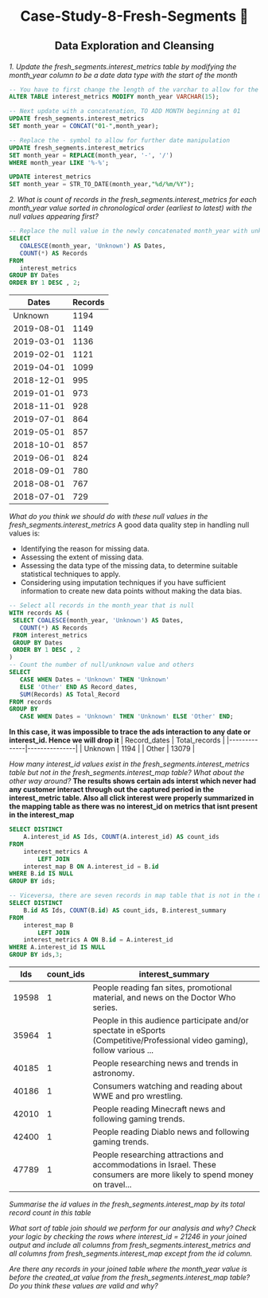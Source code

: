 # <p align="center" style="margin-top: 0px;"> Case-Study-8-Fresh-Segments 🍊
## <p align="center"> Data Exploration and Cleansing


*1. Update the fresh_segments.interest_metrics table by modifying the month_year column to be a date data type with the start of the month*

 ```sql
-- You have to first change the length of the varchar to allow for the new addition of month beginning
ALTER TABLE interest_metrics MODIFY month_year VARCHAR(15);

-- Next update with a concatenation, TO ADD MONTH beginning at 01
UPDATE fresh_segments.interest_metrics
SET month_year = CONCAT("01-",month_year);

-- Replace the - symbol to allow for further date manipulation
UPDATE fresh_segments.interest_metrics
SET month_year = REPLACE(month_year, '-', '/')
WHERE month_year LIKE '%-%';

UPDATE interest_metrics
SET month_year = STR_TO_DATE(month_year,"%d/%m/%Y");  
```

*2. What is count of records in the fresh_segments.interest_metrics for each month_year value sorted in chronological order (earliest to latest) with the null values appearing first?*
 
 ```sql 
-- Replace the null value in the newly concatenated month_year with unknown then count records
 SELECT 
    COALESCE(month_year, 'Unknown') AS Dates,
    COUNT(*) AS Records
FROM
    interest_metrics
GROUP BY Dates
ORDER BY 1 DESC , 2; 
```

 | Dates       | Records |
|-------------|---------|
| Unknown     | 1194    |
| 2019-08-01  | 1149    |
| 2019-03-01  | 1136    |
| 2019-02-01  | 1121    |
| 2019-04-01  | 1099    |
| 2018-12-01  | 995     |
| 2019-01-01  | 973     |
| 2018-11-01  | 928     |
| 2019-07-01  | 864     |
| 2019-05-01  | 857     |
| 2018-10-01  | 857     |
| 2019-06-01  | 824     |
| 2018-09-01  | 780     |
| 2018-08-01  | 767     |
| 2018-07-01  | 729     |


  
*What do you think we should do with these null values in the fresh_segments.interest_metrics*
 A good data quality step in handling null values is:
 - Identifying the reason for missing data.
 - Assessing the extent of missing data.
 - Assessing the data type of the missing data, to determine suitable statistical techniques to apply.
 - Considering using imputation techniques if you have sufficient information to create new data points without making the data bias.
 
 ```sql  
-- Select all records in the month_year that is null
WITH records AS (
  SELECT COALESCE(month_year, 'Unknown') AS Dates,
    COUNT(*) AS Records
  FROM interest_metrics
  GROUP BY Dates
  ORDER BY 1 DESC , 2
)
-- Count the number of null/unknown value and others
SELECT 
	CASE WHEN Dates = 'Unknown' THEN 'Unknown'
    ELSE 'Other' END AS Record_dates,
    SUM(Records) AS Total_Record
FROM records
GROUP BY 
	CASE WHEN Dates = 'Unknown' THEN 'Unknown' ELSE 'Other' END;
 ```
**In this case, it was impossible to trace the ads interaction to any date or interest_id. Hence we will drop it**
 | Record_dates | Total_records |
|--------------|---------------|
| Unknown      | 1194          |
| Other        | 13079       |

  
*How many interest_id values exist in the fresh_segments.interest_metrics table but not in the fresh_segments.interest_map table? What about the other way around?*
**The results shows certain ads interst which never had any customer interact through out the captured period in the interest_metric table. Also all click interest were properly summarized in the mapping table as there was no interest_id on metrics that isnt present in the interest_map**
```sql	
SELECT DISTINCT
    A.interest_id AS Ids, COUNT(A.interest_id) AS count_ids
FROM
    interest_metrics A
        LEFT JOIN
    interest_map B ON A.interest_id = B.id
WHERE B.id IS NULL
GROUP BY ids;

-- Viceversa, there are seven records in map table that is not in the metrics table 
SELECT DISTINCT
    B.id AS Ids, COUNT(B.id) AS count_ids, B.interest_summary
FROM
    interest_map B 
        LEFT JOIN
	interest_metrics A ON B.id = A.interest_id 
WHERE A.interest_id IS NULL
GROUP BY ids,3;	
```	
|Ids   | count_ids | interest_summary                                                                                                          |
|------|----------|---------------------------------------------------------------------------------------------------------------------------|
|19598 | 1        | People reading fan sites, promotional material, and news on the Doctor Who series.                                       |
|35964 | 1        | People in this audience participate and/or spectate in eSports (Competitive/Professional video gaming), follow various ...|
|40185 | 1        | People researching news and trends in astronomy.                                                                          |
|40186 | 1        | Consumers watching and reading about WWE and pro wrestling.                                                               |
|42010 | 1        | People reading Minecraft news and following gaming trends.                                                               |
|42400 | 1        | People reading Diablo news and following gaming trends.                                                                  |
|47789 | 1        | People researching attractions and accommodations in Israel. These consumers are more likely to spend money on travel...|

	
	
	
*Summarise the id values in the fresh_segments.interest_map by its total record count in this table*
  
*What sort of table join should we perform for our analysis and why? Check your logic by checking the rows where interest_id = 21246 in your joined output and include all columns from fresh_segments.interest_metrics and all columns from fresh_segments.interest_map except from the id column.*
  
*Are there any records in your joined table where the month_year value is before the created_at value from the fresh_segments.interest_map table? Do you think these values are valid and why?*
